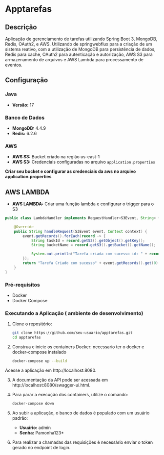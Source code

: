 # Apptarefas

## Descrição
Aplicação de gerenciamento de tarefas utilizando Spring Boot 3, MongoDB, Redis, OAuth2, e AWS.
Utilizando de springwebflux para a criação de um sistema reativo, com a utilização de MongoDB para persistência de dados,
Redis para cache, OAuth2 para autenticação e autorização, AWS S3 para armazenamento de arquivos e AWS Lambda para processamento de eventos.

## Configuração
### Java
- **Versão:** 17

### Banco de Dados
- **MongoDB:** 4.4.9
- **Redis:** 6.2.6

### AWS
- **AWS S3:** Bucket criado na região us-east-1
- **AWS S3:** Credenciais configuradas no arquivo `application.properties`


**Criar seu bucket e configurar as credenciais da aws no arquivo application.properties**


## AWS LAMBDA
- **AWS LAMBDA:** Criar uma função lambda e configurar o trigger para o S3
```java
public class LambdaHandler implements RequestHandler<S3Event, String> {

    @Override
    public String handleRequest(S3Event event, Context context) {
        event.getRecords().forEach(record -> {
            String taskId = record.getS3().getObject().getKey();
            String bucketName = record.getS3().getBucket().getName();

            System.out.println("Tarefa criada com sucesso id: " + record.getS3().getObject().getKey());
        });
        return "Tarefa Criado com sucesso" + event.getRecords().get(0).getS3().getObject().getKey();
    }
}
```

### Pré-requisitos
- Docker
- Docker Compose

### Executando a Aplicação ( ambiente de desenvolvimento)

1. Clone o repositório:
   ```bash
   git clone https://github.com/seu-usuario/apptarefas.git
   cd apptarefas

2. Construa e inicie os containers Docker:  necessario ter o docker e docker-compose instalado
    ```bash
   docker-compose up --build
   
Acesse a aplicação em http://localhost:8080.

3. A documentação da API pode ser acessada em http://localhost:8080/swagger-ui.html.

4. Para parar a execução dos containers, utilize o comando:
    ```bash
   docker-compose down
   
5. Ao subir a aplicação, o banco de dados é populado com um usuário padrão:
    - **Usuário:** admin
    - **Senha:** Pamonha123*
6. Para realizar a chamadas das requisições é necessário enviar o token gerado no endpoint de login.

